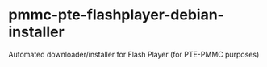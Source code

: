 pmmc-pte-flashplayer-debian-installer
=====================================

Automated downloader/installer for Flash Player (for PTE-PMMC purposes)